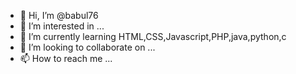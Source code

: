 - 👋 Hi, I’m @babul76
- 👀 I’m interested in ...
- 🌱 I’m currently learning HTML,CSS,Javascript,PHP,java,python,c
- 💞️ I’m looking to collaborate on ...
- 📫 How to reach me ...

<!---
babul76/babul76 is a ✨ special ✨ repository because its `README.md` (this file) appears on your GitHub profile.
You can click the Preview link to take a look at your changes.
--->
